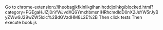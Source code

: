 Go to chrome-extension://iheobagjkfklnlikgihanlhcddjoihkg/blocked.html?category=PGEgaHJlZj0nYWJvdXQ6YmxhbmsnIHRhcmdldD0nX2JsYW5rJyByZWw9J29wZW5lcic%2BdGVzdHM8L2E%2B
Then click tests
Then execute book.js
